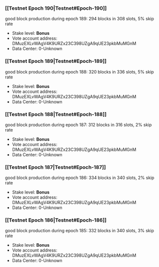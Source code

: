 ### [[Testnet Epoch 190|Testnet#Epoch-190]]
good block production during epoch 189: 294 blocks in 308 slots, 5% skip rate
* Stake level: **Bonus** 
* Vote account address: DMuzEXLvWAgV4K9URZx23C398UZgA9qUE23pkbMuMGnM
* Data Center: 0-Unknown
### [[Testnet Epoch 189|Testnet#Epoch-189]]
good block production during epoch 188: 320 blocks in 336 slots, 5% skip rate
* Stake level: **Bonus** 
* Vote account address: DMuzEXLvWAgV4K9URZx23C398UZgA9qUE23pkbMuMGnM
* Data Center: 0-Unknown
### [[Testnet Epoch 188|Testnet#Epoch-188]]
good block production during epoch 187: 312 blocks in 316 slots, 2% skip rate
* Stake level: **Bonus** 
* Vote account address: DMuzEXLvWAgV4K9URZx23C398UZgA9qUE23pkbMuMGnM
* Data Center: 0-Unknown
### [[Testnet Epoch 187|Testnet#Epoch-187]]
good block production during epoch 186: 334 blocks in 340 slots, 2% skip rate
* Stake level: **Bonus** 
* Vote account address: DMuzEXLvWAgV4K9URZx23C398UZgA9qUE23pkbMuMGnM
* Data Center: 0-Unknown
### [[Testnet Epoch 186|Testnet#Epoch-186]]
good block production during epoch 185: 332 blocks in 340 slots, 3% skip rate
* Stake level: **Bonus** 
* Vote account address: DMuzEXLvWAgV4K9URZx23C398UZgA9qUE23pkbMuMGnM
* Data Center: 0-Unknown